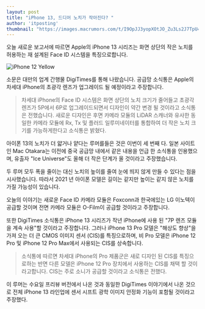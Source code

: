 ```yaml
---
layout: post
title: "iPhone 13, 드디어 노치가 작아진다? "
author: 'itposting'
thumbnail: "https://images.macrumors.com/t/I9OpJJ3yopXOtJO_Zu3Ls2J7TpU=/2500x0/filters:no_upscale():quality(90)/article-new/2021/01/iPhone-13-Notch-Feature2.jpg"
---
```



오늘 새로운 보고서에 따르면 Apple의 iPhone 13 시리즈는 화면 상단의 작은 노치를 허용하는 재 설계된 Face ID 시스템을 특징으로합니다.

![iPhone 12 Yellow](https://images.macrumors.com/t/StLnDUPl98dplPGYKFHZ2errB5c=/2500x0/filters:no_upscale():quality(90)/article-new/2020/04/iPhone-12-Yellow.jpg)

소문은 대만의 업계 간행물 DigiTimes를 통해 나왔습니다. 공급망 소식통은 Apple의 차세대 iPhone의 초광각 렌즈가 업그레이드 될 예정이라고 주장합니다.

> 차세대 iPhone의 Face ID 시스템은 화면 상단의 노치 크기가 줄어들고 초광각 렌즈가 5P에서 6P로 업그레이드되면서 디자인이 약간 변경 될 것이라고 소식통은 전했습니다.
새로운 디자인은 후면 카메라 모듈의 LiDAR 스캐너와 유사한 동일한 카메라 모듈에 Rx, Tx 및 플러드 일루미네이터를 통합하여 더 작은 노치 크기를 가능하게한다고 소식통은 밝혔다.

아이폰 13의 노치가 더 얇거나 얕다는 루머를들은 것은 이번이 세 번째 다.
 일본 사이트 인 Mac Otakara는 이전에 중국 공급망 내에서 같은 내용을 언급 한 소식통을 인용했으며, 유출자 "Ice Universe"도 올해 더 작은 단계가 올 것이라고 주장했습니다.

두 루머 모두 폭을 줄이는 대신 노치의 높이를 줄여 눈에 띄지 않게 만들 수 있다는 점을 시사했습니다. 따라서 2021 년 아이폰 모델은 길이는 같지만 높이는 같지 않은 노치를 가질 가능성이 있습니다.

오늘의 이야기는 새로운 Face ID 카메라 모듈은 Foxconn과 한국에있는 LG 이노텍이 공급할 것이며 전면 카메라 모듈은 O-Film이 공급할 것이라고 주장합니다.

또한 DigiTimes 소식통은 ‌iPhone 13‌ 시리즈가 작년 iPhone에 사용 된 "7P 렌즈 모듈을 계속 사용"할 것이라고 주장합니다.
 그러나 ‌iPhone 13‌ Pro 모델은 "해상도 향상"을 가져 오는 더 큰 CMOS 이미지 센서 (CIS)를 특징으로하며, 비 Pro 모델은 iPhone 12 Pro 및 iPhone 12 Pro Max에서 사용되는 CIS를 상속합니다.

> 소식통에 따르면 차세대 iPhone의 Pro 제품군은 새로 디자인 된 CIS를 특징으로하는 반면 다른 모델은 iPhone 12 Pro 장치에서 사용하는 CIS를 채택 할 것이라고합니다.
 CIS는 주로 소니가 공급할 것이라고 소식통은 전했다.

이 루머는 수요일 프리뷰 버전에서 나온 것과 동일한 DigiTimes 이야기에서 나온 것으로 전체 ‌iPhone 13‌ 라인업에 센서 시프트 광학 이미지 안정화 기능이 포함될 것이라고 주장했다.